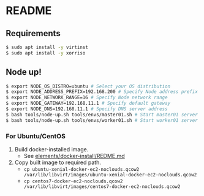 # README

## Requirements

```bash
$ sudo apt install -y virtinst
$ sudo apt install -y xorriso
```

## Node up!

```bash
$ export NODE_OS_DISTRO=ubuntu # Select your OS distribution
$ export NODE_ADDRESS_PREFIX=192.168.200 # Specify Node address prefix
$ export NODE_NETWORK_RANGE=16 # Specify Node network range
$ export NODE_GATEWAY=192.168.11.1 # Specify default gateway
$ export NODE_DNS=192.168.11.1 # Specify DNS server address
$ bash tools/node-up.sh tools/envs/master01.sh # Start master01 server
$ bash tools/node-up.sh tools/envs/worker01.sh # Start worker01 server
```

### For Ubuntu/CentOS

1.  Build docker-installed image.
    -   See [elements/docker-install/REDME.md](../elements/docker-install/README.md)
2.  Copy built image to required path.
    -   `cp ubuntu-xenial-docker-ec2-noclouds.qcow2 /var/lib/libvirt/images/ubuntu-xenial-docker-ec2-noclouds.qcow2`
    -   `cp centos7-docker-ec2-noclouds.qcow2 /var/lib/libvirt/images/centos7-docker-ec2-noclouds.qcow2`
